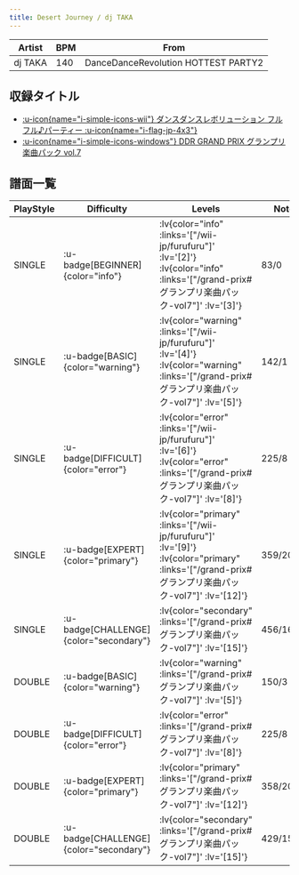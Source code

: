 ```yaml
---
title: Desert Journey / dj TAKA
---
```


|Artist|BPM|From|
|------|---|----|
|dj TAKA|140|DanceDanceRevolution HOTTEST PARTY2|

## 収録タイトル

- [ :u-icon{name="i-simple-icons-wii"} ダンスダンスレボリューション フルフル♪パーティー :u-icon{name="i-flag-jp-4x3"} ](/wii-jp/furufuru)
- [ :u-icon{name="i-simple-icons-windows"} DDR GRAND PRIX グランプリ楽曲パック vol.7](/grand-prix#グランプリ楽曲パック-vol7)

## 譜面一覧

|PlayStyle|Difficulty|Levels|Notes|Movie|
|---------|----------|------|-----|-----|
|SINGLE| :u-badge[BEGINNER]{color="info"} | :lv{color="info" :links='["/wii-jp/furufuru"]' :lv='[2]'}  :lv{color="info" :links='["/grand-prix#グランプリ楽曲パック-vol7"]' :lv='[3]'} |83/0||
|SINGLE| :u-badge[BASIC]{color="warning"} | :lv{color="warning" :links='["/wii-jp/furufuru"]' :lv='[4]'}  :lv{color="warning" :links='["/grand-prix#グランプリ楽曲パック-vol7"]' :lv='[5]'} |142/1||
|SINGLE| :u-badge[DIFFICULT]{color="error"} | :lv{color="error" :links='["/wii-jp/furufuru"]' :lv='[6]'}  :lv{color="error" :links='["/grand-prix#グランプリ楽曲パック-vol7"]' :lv='[8]'} |225/8||
|SINGLE| :u-badge[EXPERT]{color="primary"} | :lv{color="primary" :links='["/wii-jp/furufuru"]' :lv='[9]'}  :lv{color="primary" :links='["/grand-prix#グランプリ楽曲パック-vol7"]' :lv='[12]'} |359/20||
|SINGLE| :u-badge[CHALLENGE]{color="secondary"} | :lv{color="secondary" :links='["/grand-prix#グランプリ楽曲パック-vol7"]' :lv='[15]'} |456/16(35)||
|DOUBLE| :u-badge[BASIC]{color="warning"} | :lv{color="warning" :links='["/grand-prix#グランプリ楽曲パック-vol7"]' :lv='[5]'} |150/3||
|DOUBLE| :u-badge[DIFFICULT]{color="error"} | :lv{color="error" :links='["/grand-prix#グランプリ楽曲パック-vol7"]' :lv='[8]'} |225/8||
|DOUBLE| :u-badge[EXPERT]{color="primary"} | :lv{color="primary" :links='["/grand-prix#グランプリ楽曲パック-vol7"]' :lv='[12]'} |358/20||
|DOUBLE| :u-badge[CHALLENGE]{color="secondary"} | :lv{color="secondary" :links='["/grand-prix#グランプリ楽曲パック-vol7"]' :lv='[15]'} |429/15(35)||
